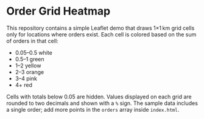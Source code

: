 # Order Grid Heatmap

This repository contains a simple Leaflet demo that draws 1×1 km grid cells only for locations where orders exist. Each cell is colored based on the sum of orders in that cell:

* 0.05–0.5 white
* 0.5–1 green
* 1–2 yellow
* 2–3 orange
* 3–4 pink
* 4+ red

Cells with totals below 0.05 are hidden. Values displayed on each grid are rounded to two decimals and shown with a `%` sign. The sample data includes a single order; add more points in the `orders` array inside `index.html`.
